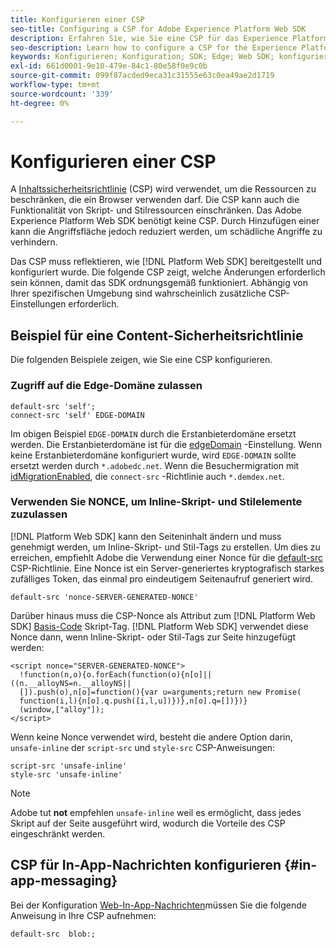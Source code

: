 ```yaml
---
title: Konfigurieren einer CSP
seo-title: Configuring a CSP for Adobe Experience Platform Web SDK
description: Erfahren Sie, wie Sie eine CSP für das Experience Platform Web SDK konfigurieren
seo-description: Learn how to configure a CSP for the Experience Platform Web SDK
keywords: Konfigurieren; Konfiguration; SDK; Edge; Web SDK; konfigurieren; Kontext; Web; Gerät; Umgebung; Web SDK-Einstellungen; Content Security-Richtlinie
exl-id: 661d0001-9e10-479e-84c1-80e58f0e9c0b
source-git-commit: 099f87acded9eca31c31555e63c0ea49ae2d1719
workflow-type: tm+mt
source-wordcount: '339'
ht-degree: 0%

---
```


# Konfigurieren einer CSP

A [Inhaltssicherheitsrichtlinie](https://developer.mozilla.org/en-US/docs/Web/HTTP/Headers/Content-Security-Policy) (CSP) wird verwendet, um die Ressourcen zu beschränken, die ein Browser verwenden darf. Die CSP kann auch die Funktionalität von Skript- und Stilressourcen einschränken. Das Adobe Experience Platform Web SDK benötigt keine CSP. Durch Hinzufügen einer kann die Angriffsfläche jedoch reduziert werden, um schädliche Angriffe zu verhindern.

Das CSP muss reflektieren, wie [!DNL Platform Web SDK] bereitgestellt und konfiguriert wurde. Die folgende CSP zeigt, welche Änderungen erforderlich sein können, damit das SDK ordnungsgemäß funktioniert. Abhängig von Ihrer spezifischen Umgebung sind wahrscheinlich zusätzliche CSP-Einstellungen erforderlich.

## Beispiel für eine Content-Sicherheitsrichtlinie

Die folgenden Beispiele zeigen, wie Sie eine CSP konfigurieren.

### Zugriff auf die Edge-Domäne zulassen

```
default-src 'self';
connect-src 'self' EDGE-DOMAIN
```

Im obigen Beispiel `EDGE-DOMAIN` durch die Erstanbieterdomäne ersetzt werden. Die Erstanbieterdomäne ist für die [edgeDomain](configuring-the-sdk.md#edge-domain) -Einstellung. Wenn keine Erstanbieterdomäne konfiguriert wurde, wird `EDGE-DOMAIN` sollte ersetzt werden durch `*.adobedc.net`. Wenn die Besuchermigration mit [idMigrationEnabled](configuring-the-sdk.md#id-migration-enabled), die `connect-src` -Richtlinie auch `*.demdex.net`.

### Verwenden Sie NONCE, um Inline-Skript- und Stilelemente zuzulassen

[!DNL Platform Web SDK] kann den Seiteninhalt ändern und muss genehmigt werden, um Inline-Skript- und Stil-Tags zu erstellen. Um dies zu erreichen, empfiehlt Adobe die Verwendung einer Nonce für die [default-src](https://developer.mozilla.org/en-US/docs/Web/HTTP/Headers/Content-Security-Policy/default-src) CSP-Richtlinie. Eine Nonce ist ein Server-generiertes kryptografisch starkes zufälliges Token, das einmal pro eindeutigem Seitenaufruf generiert wird.

```
default-src 'nonce-SERVER-GENERATED-NONCE'
```

Darüber hinaus muss die CSP-Nonce als Attribut zum [!DNL Platform Web SDK] [Basis-Code](installing-the-sdk.md#adding-the-code) Skript-Tag. [!DNL Platform Web SDK] verwendet diese Nonce dann, wenn Inline-Skript- oder Stil-Tags zur Seite hinzugefügt werden:

```
<script nonce="SERVER-GENERATED-NONCE">
  !function(n,o){o.forEach(function(o){n[o]||((n.__alloyNS=n.__alloyNS||
  []).push(o),n[o]=function(){var u=arguments;return new Promise(
  function(i,l){n[o].q.push([i,l,u])})},n[o].q=[])})}
  (window,["alloy"]);
</script>
```

Wenn keine Nonce verwendet wird, besteht die andere Option darin, `unsafe-inline` der `script-src` und `style-src` CSP-Anweisungen:

```
script-src 'unsafe-inline'
style-src 'unsafe-inline'
```

>[!NOTE]
>
>Adobe tut **not** empfehlen `unsafe-inline` weil es ermöglicht, dass jedes Skript auf der Seite ausgeführt wird, wodurch die Vorteile des CSP eingeschränkt werden.

## CSP für In-App-Nachrichten konfigurieren {#in-app-messaging}

Bei der Konfiguration [Web-In-App-Nachrichten](../personalization/web-in-app-messaging.md)müssen Sie die folgende Anweisung in Ihre CSP aufnehmen:

```
default-src  blob:;
```
